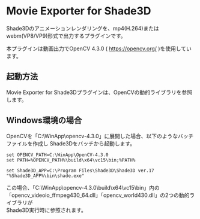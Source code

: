 # Movie Exporter for Shade3D

Shade3Dのアニメーションレンダリングを、mp4(H.264)またはwebm(VP8/VP9)形式で出力するプラグインです。    

本プラグインは動画出力でOpenCV 4.3.0 ( https://opencv.org/ )を使用しています。    

## 起動方法

Movie Exporter for Shade3Dプラグインは、OpenCVの動的ライブラリを参照します。    

## Windows環境の場合

OpenCVを「C:\WinApp\opencv-4.3.0」に展開した場合、以下のようなバッチファイルを作成し
Shade3Dをバッチから起動します。    

    set OPENCV_PATH=C:\WinApp\OpenCV-4.3.0
    set PATH=%OPENCV_PATH%\build\x64\vc15\bin;%PATH%
    
    set Shade3D_APP=C:\Program Files\Shade3D\Shade3D ver.17
    "%Shade3D_APP%\bin\shade.exe"

この場合、「C:\WinApp\opencv-4.3.0\build\x64\vc15\bin」内の「opencv_videoio_ffmpeg430_64.dll」「opencv_world430.dll」の2つの動的ライブラリが    
Shade3D実行時に参照されます。    


